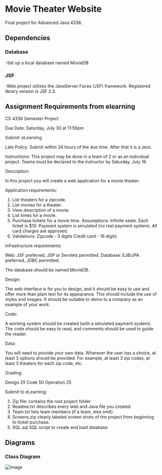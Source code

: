 # Movie Theater Website
Final project for Advanced Java 4336.


## Dependencies
### Database
-Set up a local database named MovieDB

### JSF
-Web project utilizes the JavaServer Faces (JSF) framework. Registered library version is JSF 2.3.


## Assignment Requirements from elearning
CS 4336 Semester Project


Due Date:  Saturday, July 30 at 11:59pm 

Submit:    eLearning

Late Policy:  Submit within 24 hours of the due time.  After that it is a zero.

Instructions: This project may be done in a team of 2 or as an individual project.  Teams must be declared to the instructor by Saturday, July 16.
              

Description:

In this project you will create a web application for a movie theater.


Application requirements:

  1. List theaters for a zipcode.
  2. List movies for a theater.
  3. View description of a movie.
  4. List times for a movie.
  5. Purchase tickets for a movie time.
     Assumptions:
       Infinite seats.
       Each ticket is $10.
       Payment system is simulated (no real payment system).
       All card charges are approved.
  6. Validations:
       Zipcode - 5 digits
       Credit card - 16 digits



Infrastructure requirements:

   Web:  JSF preferred, JSP or Servlets permitted.
   Database: EJB/JPA preferred, JDBC permitted.

   The database should be named MovieDB.


Design:

The web interface is for you to design, and it should be easy to use and offer more than plain text for its appearance.  This should include the use of styles and images.  It should be suitable to demo to a company as an example of your work.


Code:

A working system should be created (with a simulated payment system).  The code should be easy to read, and comments should be used to guide the reader.  


Data:

You will need to provide your own data.  Wherever the user has a choice, at least 3 options should be provided.  For example, at least 3 zip codes, at least 3 theaters for each zip code, etc.


Grading:

  Design       25
  Code         50
  Operation    25


Submit to eLearning:
   1. Zip file:      contains the root project folder 
   2. Readme.txt     describes every web and Java file you created
   3. Team.txt       lists team members (if a team, else omit)
   4. Screens.zip    clearly labeled screen shots of the project from beginning to ticket purchase.
   5. SQL.sql        SQL script to create and load database


## Diagrams

### Class Diagram
![image](https://user-images.githubusercontent.com/68309836/179575947-57bb7207-2537-45e1-a36e-e26bfe595197.png)
